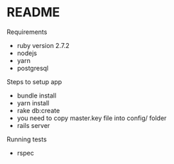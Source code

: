 # README

Requirements
  * ruby version 2.7.2
  * nodejs
  * yarn
  * postgresql
  
Steps to setup app
  * bundle install
  * yarn install 
  * rake db:create
  * you need to copy master.key file into config/ folder 
  * rails server
  
Running tests
  * rspec 
